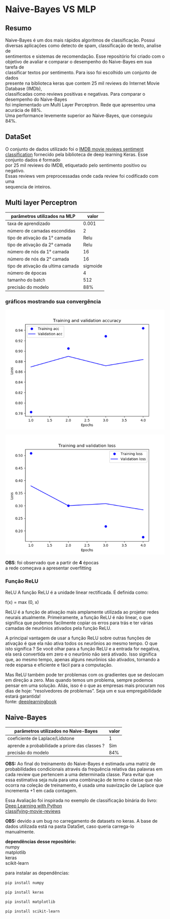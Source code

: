 # Naive-Bayes VS MLP

## Resumo
Naive-Bayes é um dos mais rápidos algoritmos de classificação. Possui  
diversas aplicações como detecto de spam, classificação de texto, analise de  
sentimentos e sistemas de recomendação. Esse repositório foi criado com o   
objetivo de avaliar e comparar o desempenho do Naive-Bayes em sua tarefa de  
classificar textos por sentimento. Para isso foi escolhido um conjunto de dados  
presente na biblioteca keras que contem 25 mil reviews do Internet Movie Database (IMDb),  
classificadas como reviews positivas e negativas. Para comparar o desempenho do Naive-Bayes  
foi implementado um Multi Layer Perceptron. Rede que apresentou uma acurácia de 88%.  
Uma performance levemente superior ao Naive-Bayes, que conseguiu 84%.

## DataSet
O conjunto de dados utilizado foi o [IMDB movie reviews sentiment classification](https://keras.io/datasets/#imdb-movie-reviews-sentiment-classification) fornecido pela biblioteca  de deep learning Keras. Esse conjunto dados é formado  
por 25 mil reviews do IMDB, etiquetado pelo sentimento positivo ou negativo.  
Essas reviews vem preprocessadas onde cada review foi codificado com uma  
sequencia de inteiros.


## Multi layer Perceptron

parâmetros utilizados na MLP      | valor
----------------------------------|------
taxa de aprendizado               | 0.001
número de camadas escondidas      | 2
tipo de ativação da 1° camada     | Relu
tipo de ativação da 2° camada     | Relu
número de nós da 1° camada        | 16
número de nós da 2° camada        | 16
tipo de ativação da ultima camada | sigmoide
número de épocas                  | 4
tamanho do batch                  | 512
precisão do modelo                | 88%

### gráficos mostrando sua convergência

![](Graphs/MLP_accuracy.png)

![](Graphs/MLP_validationLoss.png)

**OBS**: foi observado que a partir de **4** épocas  
a rede começava a apresentar overfitting  

### Função ReLU

ReLU
A função ReLU é a unidade linear rectificada. É definida como:

f(x) = max (0, x)

ReLU é a função de ativação mais amplamente utilizada ao projetar redes neurais atualmente. Primeiramente, a função ReLU é não linear, o que significa que podemos facilmente copiar os erros para trás e ter várias camadas de neurônios ativados pela função ReLU.

A principal vantagem de usar a função ReLU sobre outras funções de ativação é que ela não ativa todos os neurônios ao mesmo tempo. O que isto significa ? Se você olhar para a função ReLU e a entrada for negativa, ela será convertida em zero e o neurônio não será ativado. Isso significa que, ao mesmo tempo, apenas alguns neurônios são ativados, tornando a rede esparsa e eficiente e fácil para a computação.

Mas ReLU também pode ter problemas com os gradientes que se deslocam em direção a zero. Mas quando temos um problema, sempre podemos pensar em uma solução. Aliás, isso é o que as empresas mais procuram nos dias de hoje: “resolvedores de problemas”. Seja um e sua empregabilidade estará garantida!  
fonte: [deeplearningbook](http://deeplearningbook.com.br/funcao-de-ativacao/)



## Naive-Bayes

parâmetros utilizados no Naive-Bayes            | valor
------------------------------------------------|------
coeficiente de Laplace/Lidstone                 | 1
aprende a probabilidade a priore das classes ?  | Sim
precisão do modelo                              | 84%


**OBS:** Ao final do treinamento do Naive-Bayes é estimada uma matriz de probabilidades condicionais através da frequência
relativa das palavras em cada review que pertencem a uma determinada classe. Para evitar que essa estimativa seja nula para uma combinação de termo e classe que não
ocorra na coleção de treinamento, é usada uma suavização de Laplace que incrementa +1 em cada contagem.

Essa Avaliação foi inspirada no exemplo de classificação binária do livro:  
[Deep Learning with Python](https://www.amazon.com.br/Deep-Learning-Python-Francois-Chollet/dp/1617294438)   
[classifying-movie-reviews](https://github.com/fchollet/deep-learning-with-python-notebooks/blob/master/3.5-classifying-movie-reviews.ipynb)

**OBS:** devido a um bug no carregamento de datasets no keras. A base de dados utilizada está na pasta DataSet, caso queria carrega-lo manualmente.

__dependências desse repositório:__  
numpy  
matplotlib  
keras  
scikit-learn
  
para instalar as dependências:
```shell
pip install numpy  
```
```shell
pip install keras  
```
```shell
pip install matplotlib
```
```shell
pip install scikit-learn
```
